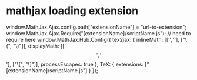 # mathjax loading extension
  window.MathJax.Ajax.config.path["extensionName"] = "url-to-extension";
    window.MathJax.Ajax.Require("[extensionName]/scriptName.js"); // need to require here
    window.MathJax.Hub.Config({
      tex2jax: {
        inlineMath: [['$', '$'], ["\\(", "\\)"]],
        displayMath: [['$$', '$$'], ["\\[", "\\]"]],
        processEscapes: true
      },
      TeX: {
        extensions: ["[extensionName]/scriptName.js"]
      }
    });
